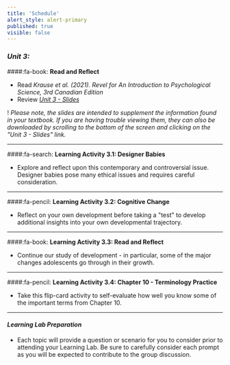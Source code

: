 ```yaml
---
title: 'Schedule'
alert_style: alert-primary
published: true
visible: false
---
```


### ***Unit 3:***

####:fa-book: **Read and Reflect**

- Read *Krause et al. (2021). Revel for An Introduction to Psychological Science, 3rd Canadian Edition*
- Review [*Unit 3 - Slides*](PSYC106-CH10LifespanDevelopment-3rdEd.pptx)

! *Please note, the slides are intended to supplement the information found in your textbook. If you are having trouble viewing them, they can also be downloaded by scrolling to the bottom of the screen and clicking on the "Unit 3 - Slides" link.*

---

####:fa-search: **Learning Activity 3.1: Designer Babies**

 - Explore and reflect upon this contemporary and controversial issue. Designer babies pose many ethical issues and requires careful consideration.


---

####:fa-pencil: **Learning Activity 3.2: Cognitive Change**

 - Reflect on your own development before taking a "test" to develop additional insights into your own developmental trajectory.


---

####:fa-book: **Learning Activity 3.3: Read and Reflect**

 - Continue our study of development - in particular, some of the major changes adolescents go through in their growth.  


---

####:fa-pencil: **Learning Activity 3.4: Chapter 10 - Terminology Practice**

 - Take this flip-card activity to self-evaluate how well you know some of the important terms from Chapter 10.   

---

#### ***Learning Lab Preparation***

- Each topic will provide a question or scenario for you to consider prior to attending your Learning Lab. Be sure to carefully consider each prompt as you will be expected to contribute to the group discussion.
